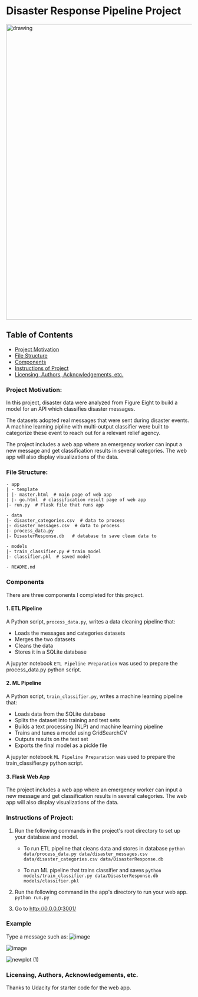 # Disaster Response Pipeline Project
<img src="https://user-images.githubusercontent.com/44194994/131757055-72e55b9a-af30-4f01-9ad6-3ad03082c170.jpeg" alt="drawing" width="800"/>

## Table of Contents
 * [Project Motivation](#project-motivation)
 * [File Structure](#file-structure)
 * [Components](#components)
 * [Instructions of Project](#instructions-of-project)
 * [Licensing, Authors, Acknowledgements, etc.](#licensing-authors-acknowledgements-etc)
 
### Project Motivation:

In this project, disaster data were analyzed from Figure Eight to build a model for an API which classifies disaster messages.

The datasets adopted real messages that were sent during disaster events. A machine learning pipline with multi-output classifier were built to categorize these event to reach out for a relevant relief agency. 

The project includes a web app where an emergency worker can input a new message and get classification results in several categories. The web app will also display visualizations of the data.

### File Structure:

	- app
	| - template
	| |- master.html  # main page of web app
	| |- go.html  # classification result page of web app
	|- run.py  # Flask file that runs app

	- data
	|- disaster_categories.csv  # data to process 
	|- disaster_messages.csv  # data to process
	|- process_data.py
	|- DisasterResponse.db   # database to save clean data to

	- models
	|- train_classifier.py # train model
	|- classifier.pkl  # saved model 

	- README.md
    
### Components
There are three components I completed for this project. 

#### 1. ETL Pipeline
A Python script, `process_data.py`, writes a data cleaning pipeline that:

 - Loads the messages and categories datasets
 - Merges the two datasets
 - Cleans the data
 - Stores it in a SQLite database
 
A jupyter notebook `ETL Pipeline Preparation` was used to prepare the process_data.py python script. 
 
#### 2. ML Pipeline
A Python script, `train_classifier.py`, writes a machine learning pipeline that:

 - Loads data from the SQLite database
 - Splits the dataset into training and test sets
 - Builds a text processing (NLP) and machine learning pipeline
 - Trains and tunes a model using GridSearchCV
 - Outputs results on the test set
 - Exports the final model as a pickle file
 
A jupyter notebook `ML Pipeline Preparation` was used to prepare the train_classifier.py python script. 

#### 3. Flask Web App
The project includes a web app where an emergency worker can input a new message and get classification results in several categories. The web app will also display visualizations of the data. 

### Instructions of Project:
1. Run the following commands in the project's root directory to set up your database and model.

    - To run ETL pipeline that cleans data and stores in database
        `python data/process_data.py data/disaster_messages.csv data/disaster_categories.csv data/DisasterResponse.db`
        
    - To run ML pipeline that trains classifier and saves
        `python models/train_classifier.py data/DisasterResponse.db models/classifier.pkl`

2. Run the following command in the app's directory to run your web app.
    `python run.py`

3. Go to http://0.0.0.0:3001/

### Example 

Type a message such as: 
![image](https://user-images.githubusercontent.com/44194994/131758567-146c3329-a40b-4039-a7bc-38b0c03dc9e8.png)

![image](https://user-images.githubusercontent.com/44194994/131758687-6cc9a782-d359-492c-9865-75afa840c6d0.png)

![newplot (1)](https://user-images.githubusercontent.com/44194994/131758715-2264456e-baab-4b8a-a7a1-391e9e334f95.png)



### Licensing, Authors, Acknowledgements, etc.
Thanks to Udacity for starter code for the web app. 
